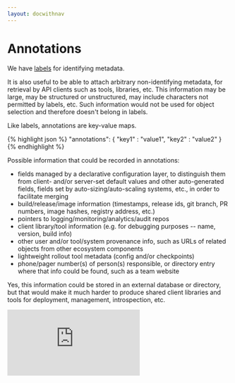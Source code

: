 ```yaml
---
layout: docwithnav
---
```

<!-- BEGIN MUNGE: UNVERSIONED_WARNING -->


<!-- END MUNGE: UNVERSIONED_WARNING -->

# Annotations

We have [labels](labels.md) for identifying metadata.

It is also useful to be able to attach arbitrary non-identifying metadata, for retrieval by API clients such as tools, libraries, etc. This information may be large, may be structured or unstructured, may include characters not permitted by labels, etc. Such information would not be used for object selection and therefore doesn't belong in labels.

Like labels, annotations are key-value maps.

{% highlight json %}
"annotations": {
  "key1" : "value1",
  "key2" : "value2"
}
{% endhighlight %}

Possible information that could be recorded in annotations:

* fields managed by a declarative configuration layer, to distinguish them from client- and/or server-set default values and other auto-generated fields, fields set by auto-sizing/auto-scaling systems, etc., in order to facilitate merging
* build/release/image information (timestamps, release ids, git branch, PR numbers, image hashes, registry address, etc.)
* pointers to logging/monitoring/analytics/audit repos
* client library/tool information (e.g. for debugging purposes -- name, version, build info)
* other user and/or tool/system provenance info, such as URLs of related objects from other ecosystem components
* lightweight rollout tool metadata (config and/or checkpoints)
* phone/pager number(s) of person(s) responsible, or directory entry where that info could be found, such as a team website

Yes, this information could be stored in an external database or directory, but that would make it much harder to produce shared client libraries and tools for deployment, management, introspection, etc.


<!-- BEGIN MUNGE: GENERATED_ANALYTICS -->
[![Analytics](https://kubernetes-site.appspot.com/UA-36037335-10/GitHub/docs/user-guide/annotations.html?pixel)]()
<!-- END MUNGE: GENERATED_ANALYTICS -->

